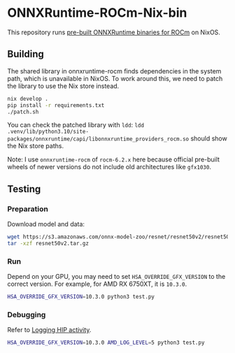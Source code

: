 # ONNXRuntime-ROCm-Nix-bin

This repository runs [pre-built ONNXRuntime binaries for ROCm](https://repo.radeon.com/rocm/manylinux/rocm-rel-6.2/) on NixOS.

## Building

The shared library in onnxruntime-rocm finds dependencies in the system path, which is unavailable in NixOS. To work around this, we need to patch the library to use the Nix store instead.

```bash
nix develop .
pip install -r requirements.txt
./patch.sh
```

You can check the patched library with `ldd`: `ldd .venv/lib/python3.10/site-packages/onnxruntime/capi/libonnxruntime_providers_rocm.so` should show the Nix store paths.

Note: I use `onnxruntime-rocm` of `rocm-6.2.x` here because official pre-built wheels of newer versions do not include old architectures like `gfx1030`.

## Testing

### Preparation

Download model and data:
```bash
wget https://s3.amazonaws.com/onnx-model-zoo/resnet/resnet50v2/resnet50v2.tar.gz
tar -xzf resnet50v2.tar.gz
```
### Run

Depend on your GPU, you may need to set `HSA_OVERRIDE_GFX_VERSION` to the correct version. For example, for AMD RX 6750XT, it is `10.3.0`.

```bash
HSA_OVERRIDE_GFX_VERSION=10.3.0 python3 test.py
```

### Debugging

Refer to [Logging HIP activity](https://rocmdocs.amd.com/projects/HIP/en/latest/how-to/logging.html).

```bash
HSA_OVERRIDE_GFX_VERSION=10.3.0 AMD_LOG_LEVEL=5 python3 test.py
```